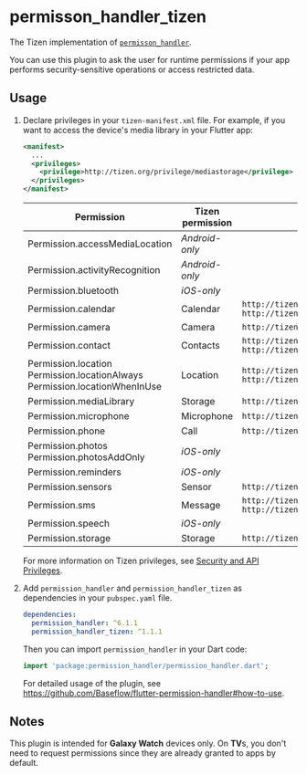 # permisson_handler_tizen

The Tizen implementation of [`permisson_handler`](https://github.com/Baseflow/flutter-permission-handler).

You can use this plugin to ask the user for runtime permissions if your app performs security-sensitive operations or access restricted data.

## Usage

1. Declare privileges in your `tizen-manifest.xml` file. For example, if you want to access the device's media library in your Flutter app:

   ```xml
   <manifest>
     ...
     <privileges>
       <privilege>http://tizen.org/privilege/mediastorage</privilege>
     </privileges>
   </manifest>
   ```

   | Permission | Tizen permission | Privileges |
   |-|-|-|
   | Permission.accessMediaLocation | _Android-only_ |
   | Permission.activityRecognition | _Android-only_ |
   | Permission.bluetooth | _iOS-only_ |
   | Permission.calendar | Calendar | `http://tizen.org/privilege/calendar.read`<br>`http://tizen.org/privilege/calendar.write` |
   | Permission.camera | Camera | `http://tizen.org/privilege/camera` |
   | Permission.contact | Contacts | `http://tizen.org/privilege/contact.read`<br>`http://tizen.org/privilege/contact.write` |
   | Permission.location<br>Permission.locationAlways<br>Permission.locationWhenInUse | Location | `http://tizen.org/privilege/location`<br>`http://tizen.org/privilege/location.coarse` |
   | Permission.mediaLibrary | Storage | `http://tizen.org/privilege/mediastorage` |
   | Permission.microphone | Microphone | `http://tizen.org/privilege/recorder` |
   | Permission.phone | Call | `http://tizen.org/privilege/call` |
   | Permission.photos<br>Permission.photosAddOnly | _iOS-only_ |
   | Permission.reminders | _iOS-only_ |
   | Permission.sensors | Sensor | `http://tizen.org/privilege/healthinfo` |
   | Permission.sms | Message | `http://tizen.org/privilege/message.read`<br>`http://tizen.org/privilege/message.write` |
   | Permission.speech | _iOS-only_ |
   | Permission.storage | Storage | `http://tizen.org/privilege/externalstorage` |

   For more information on Tizen privileges, see [Security and API Privileges](https://docs.tizen.org/application/dotnet/tutorials/sec-privileges).

2. Add `permission_handler` and `permission_handler_tizen` as dependencies in your `pubspec.yaml` file.

   ```yaml
   dependencies:
     permission_handler: ^6.1.1
     permission_handler_tizen: ^1.1.1
   ```

   Then you can import `permission_handler` in your Dart code:

   ```dart
   import 'package:permission_handler/permission_handler.dart';
   ```

   For detailed usage of the plugin, see https://github.com/Baseflow/flutter-permission-handler#how-to-use.

## Notes

This plugin is intended for **Galaxy Watch** devices only. On **TV**s, you don't need to request permissions since they are already granted to apps by default.